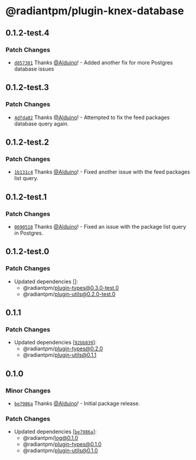 # @radiantpm/plugin-knex-database

## 0.1.2-test.4

### Patch Changes

-   [`d857381`](https://github.com/RadiantPM/RadiantPM/commit/d857381c7e18ff3f0f3a3736a78e6d252d0187dd) Thanks [@Alduino](https://github.com/Alduino)! - Added another fix for more Postgres database issues

## 0.1.2-test.3

### Patch Changes

-   [`4dfda02`](https://github.com/RadiantPM/RadiantPM/commit/4dfda020332aca95ca742abac06a956ddf94d9b2) Thanks [@Alduino](https://github.com/Alduino)! - Attempted to fix the feed packages database query again.

## 0.1.2-test.2

### Patch Changes

-   [`1b131c4`](https://github.com/RadiantPM/RadiantPM/commit/1b131c413f0e216774eacf96fd2265bcebb7129d) Thanks [@Alduino](https://github.com/Alduino)! - Fixed another issue with the feed packages list query.

## 0.1.2-test.1

### Patch Changes

-   [`0690518`](https://github.com/RadiantPM/RadiantPM/commit/0690518d3476bb899c2b9d635fda08012240d3d4) Thanks [@Alduino](https://github.com/Alduino)! - Fixed an issue with the package list query in Postgres.

## 0.1.2-test.0

### Patch Changes

-   Updated dependencies []:
    -   @radiantpm/plugin-types@0.3.0-test.0
    -   @radiantpm/plugin-utils@0.2.0-test.0

## 0.1.1

### Patch Changes

-   Updated dependencies [[`92bb839`](https://github.com/RadiantPM/RadiantPM/commit/92bb839607e731207231fa999cbcc564c308e23b)]:
    -   @radiantpm/plugin-types@0.2.0
    -   @radiantpm/plugin-utils@0.1.1

## 0.1.0

### Minor Changes

-   [`be7986a`](https://github.com/RadiantGuild/Apps.RadiantPM/commit/be7986a62980476e650169f8ec49445ff1943d89) Thanks [@Alduino](https://github.com/Alduino)! - Initial package release.

### Patch Changes

-   Updated dependencies [[`be7986a`](https://github.com/RadiantGuild/Apps.RadiantPM/commit/be7986a62980476e650169f8ec49445ff1943d89)]:
    -   @radiantpm/log@0.1.0
    -   @radiantpm/plugin-types@0.1.0
    -   @radiantpm/plugin-utils@0.1.0
